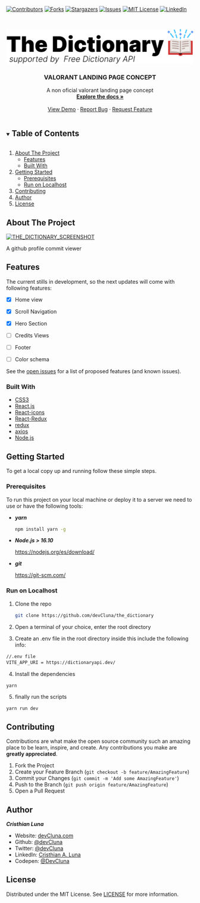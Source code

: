 



<!-- PROJECT SHIELDS -->
[![Contributors][contributors-shield]][contributors-url]
[![Forks][forks-shield]][forks-url]
[![Stargazers][stars-shield]][stars-url]
[![Issues][issues-shield]][issues-url]
[![MIT License][license-shield]][license-url]
[![LinkedIn][linkedin-shield]][linkedin-url]




<!-- PROJECT LOGO -->
<br />
<p align="center">
  <a href="https://the-dictionary-react.netlify.app">
    <img src="https://raw.githubusercontent.com/devCluna/the_dictionary/master/src/assets/the-Dictionary-API-logo-secondary.svg" alt="Logo" >
  </a>

  <h3 align="center">VALORANT LANDING PAGE CONCEPT</h3>

  <p align="center">
    A non oficial valorant landing page concept
    <br />
    <a href="https://github.com/devCluna/the_dictionary"><strong>Explore the docs »</strong></a>
    <br />
    <br />
    <a href="https://valorant-landing-page-concept.netlify.app">View Demo</a>
    ·
    <a href="https://github.com/devCluna/the_dictionary/issues">Report Bug</a>
    ·
    <a href="https://github.com/devCluna/the_dictionary/issues">Request Feature</a>
  </p>
   
</p>



<!-- TABLE OF CONTENTS -->
<details open="open">
  <summary><h2 style="display: inline-block">Table of Contents</h2></summary>
  <ol>
    <li>
      <a href="#about-the-project">About The Project</a>
      <ul>
            <li><a href="#features">Features</a></li>
        <li><a href="#built-with">Built With</a></li>
      </ul>
    </li>
    <li>
      <a href="#getting-started">Getting Started</a>
      <ul>
        <li><a href="#prerequisites">Prerequisites</a></li>
        <li><a href="#run-on-localhost">Run on Localhost</a></li>
      </ul>
    </li>
    <li><a href="#contributing">Contributing</a></li>
    <li><a href="#author">Author</a></li>
    <li><a href="#license">License</a></li>
  </ol>
</details>



<!-- ABOUT THE PROJECT -->
## About The Project

[![THE_DICTIONARY_SCREENSHOT][product-screenshot]](https://the-dictionary-react.netlify.app)

A github profile commit viewer 

<!-- Features -->
## Features
The current stills in development, so the next updates will come with following features:

- [x] Home view
- [x] Scroll Navigation
- [x] Hero Section
- [ ] Credits Views
- [ ] Footer
- [ ] Color schema


See the [open issues](https://github.com/devCluna/the_dictionary/issues) for a list of proposed features (and known issues).

### Built With

* [CSS3](https://developer.mozilla.org/es/docs/Web/CSSre)
* [React.js](https://es.reactjs.org/)
* [React-icons](https://react-icons.github.io/react-icons/)
* [React-Redux](https://react-redux.js.org/)
* [redux](https://es.redux.js.org/)
* [axios](https://github.com/axios/axios)
* [Node.js](https://nodejs.org/es/)



<!-- GETTING STARTED -->
## Getting Started

To get a local copy up and running follow these simple steps.

### Prerequisites

To run this project on your local machine or deploy it to a server we need to use or have the following tools:
* ***yarn***
  ```sh
  npm install yarn -g
  ```
* ***Node.js > 16.10***

  https://nodejs.org/es/download/

* ***git*** 

  https://git-scm.com/


### Run on Localhost 

1. Clone the repo
   ```sh
   git clone https://github.com/devCluna/the_dictionary
   ```

 2. Open a terminal of your choice, enter the root directory

 3. Create an .env file in the root directory inside this include the following info:
 ```sh
 //.env file
 VITE_APP_URI = https://dictionaryapi.dev/
 ```
 4. Install the dependencies
 ```
 yarn 
 ````
 5. finally run the scripts
 ```
 yarn run dev
 ```

<!-- CONTRIBUTING -->
## Contributing

Contributions are what make the open source community such an amazing place to be learn, inspire, and create. Any contributions you make are **greatly appreciated**.

1. Fork the Project
2. Create your Feature Branch (`git checkout -b feature/AmazingFeature`)
3. Commit your Changes (`git commit -m 'Add some AmazingFeature'`)
4. Push to the Branch (`git push origin feature/AmazingFeature`)
5. Open a Pull Request

<!-- Author -->
## Author

***Cristhian Luna***

* Website: [devCluna.com](https://devcluna.com)
*	Github: [@devCluna](https://github.com/devCluna)
*	Twitter: [@devCluna](https://twitter.com/DevCLuna)
*	LinkedIn: [Cristhian A. Luna](https://www.linkedin.com/in/devcluna/)
*	Codepen: [@DevCluna](https://codepen.io/DevCluna)

<!-- LICENSE -->
## License

Distributed under the MIT License. See [LICENSE](https://github.com/devCluna/the_dictionary/blob/master/License) for more information.


<!-- MARKDOWN LINKS & IMAGES -->
<!-- https://www.markdownguide.org/basic-syntax/#reference-style-links -->
[contributors-shield]: https://img.shields.io/github/contributors/devcluna/the_dictionary.svg?style=for-the-badge
[contributors-url]: https://github.com/devcluna/the_dictionary/graphs/contributors

[forks-shield]: https://img.shields.io/github/forks/devcluna/the_dictionary.svg?style=for-the-badge
[forks-url]: https://github.com/devCluna/the_dictionary/network/members

[stars-shield]: https://img.shields.io/github/stars/devCluna/the_dictionary.svg?style=for-the-badge
[stars-url]: https://github.com/devCluna/the_dictionary/stargazers

[issues-shield]: https://img.shields.io/github/issues/devCluna/the_dictionary.svg?style=for-the-badge
[issues-url]: https://github.com/devCluna/the_dictionary/issues

[license-shield]: https://img.shields.io/github/license/devCluna/the_dictionary.svg?style=for-the-badge
[license-url]: https://github.com/TribilinYT/the_dictionary/blob/master/LICENSE

[linkedin-shield]: https://img.shields.io/badge/-LinkedIn-black.svg?style=for-the-badge&logo=linkedin&colorB=555
[linkedin-url]: https://www.linkedin.com/in/devcluna/

[product-screenshot]: https://raw.githubusercontent.com/devCluna/the_dictionary/master/src/assets/screenshot.png
